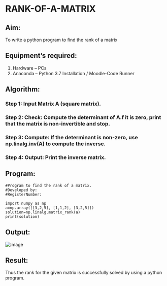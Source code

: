 # RANK-OF-A-MATRIX
## Aim:
To write a python program to find the rank of a matrix
## Equipment’s required:
1. 	Hardware – PCs
2. 	Anaconda – Python 3.7 Installation / Moodle-Code Runner
## Algorithm:
### Step 1: Input Matrix A (square matrix).
### Step 2: Check: Compute the determinant of A.f it is zero, print that the matrix is non-invertible and stop.
### Step 3: Compute: If the determinant is non-zero, use np.linalg.inv(A) to compute the inverse.
### Step 4: Output: Print the inverse matrix.
## Program:
~~~
#Program to find the rank of a matrix.
#Developed by: 
#RegisterNumber:

import numpy as np
a=np.array([[3,2,5], [1,1,2], [3,2,5]])
solution=np.linalg.matrix_rank(a)
print(solution)
~~~
## Output:
![image](https://github.com/user-attachments/assets/a12484ac-50b1-4a7f-97ca-b0c01e654f64)

## Result:
Thus the rank for the given matrix is successfully solved by  using a python program.

